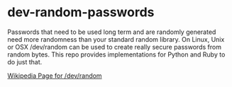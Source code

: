 dev-random-passwords
====================

Passwords that need to be used long term and are randomly generated need more randomness than your standard random library. On Linux, Unix or OSX /dev/random can be used to create really secure passwords from random bytes. This repo provides implementations for Python and Ruby to do just that.

[Wikipedia Page for /dev/random](http://en.wikipedia.org/?title=/dev/random)
